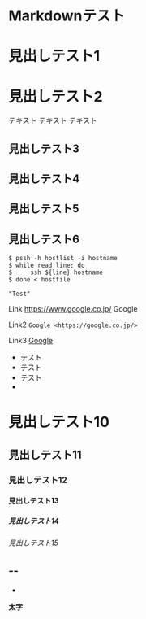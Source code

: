 Markdownテスト
==

見出しテスト1
=======

見出しテスト2
=

テキスト
テキスト
テキスト

見出しテスト3
-------

見出しテスト4
---

見出しテスト5
-
見出しテスト6
-
```
$ pssh -h hostlist -i hostname
$ while read line; do
$     ssh ${line} hostname
$ done < hostfile
```
```
"Test"
```

Link https://www.google.co.jp/ Google

Link2 `Google <https://google.co.jp/>`

Link3 [Google](https://google.co.jp/ "Googledesuyo")

* テスト
* テスト
* テスト
* 


# 見出しテスト10
## 見出しテスト11
### 見出しテスト12
#### 見出しテスト13
##### 見出しテスト14
###### 見出しテスト15

--
--
-

**太字**
